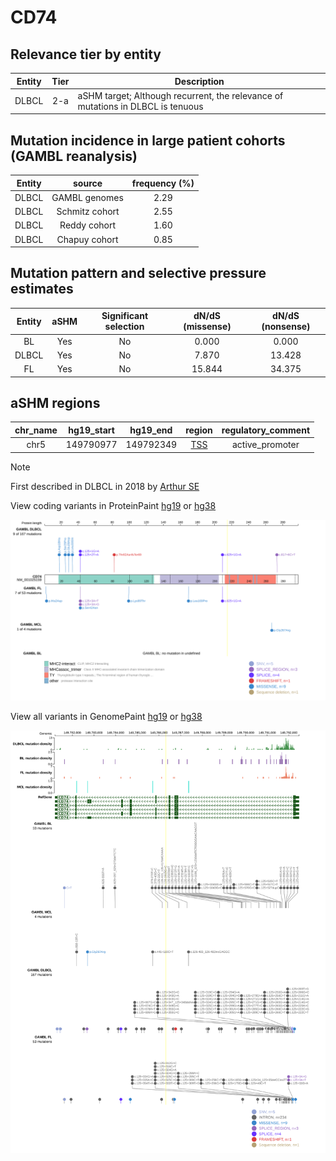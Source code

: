 # CD74

## Relevance tier by entity

|Entity|Tier|Description                              |
|:------:|:----:|-----------------------------------------|
|DLBCL |2-a | aSHM target; Although recurrent, the relevance of mutations in DLBCL is tenuous |

## Mutation incidence in large patient cohorts (GAMBL reanalysis)

|Entity|source        |frequency (%)|
|:------:|:--------------:|:-------------:|
|DLBCL |GAMBL genomes |2.29         |
|DLBCL |Schmitz cohort|2.55         |
|DLBCL |Reddy cohort  |1.60         |
|DLBCL |Chapuy cohort |0.85         |

## Mutation pattern and selective pressure estimates

|Entity|aSHM|Significant selection|dN/dS (missense)|dN/dS (nonsense)|
|:------:|:----:|:---------------------:|:----------------:|:----------------:|
|BL    |Yes |No                   | 0.000          | 0.000          |
|DLBCL |Yes |No                   | 7.870          |13.428          |
|FL    |Yes |No                   |15.844          |34.375          |

## aSHM regions

|chr_name|hg19_start|hg19_end |region                                                                                     |regulatory_comment|
|:--------:|:----------:|:---------:|:-------------------------------------------------------------------------------------------:|:------------------:|
|chr5    |149790977 |149792349|[TSS](https://genome.ucsc.edu/s/rdmorin/GAMBL%20hg19?position=chr5%3A149790977%2D149792349)|active_promoter   |

> [!NOTE]
> First described in DLBCL in 2018 by [Arthur SE](https://pubmed.ncbi.nlm.nih.gov/30275490)


View coding variants in ProteinPaint [hg19](https://morinlab.github.io/LLMPP/GAMBL/CD74_protein.html)  or [hg38](https://morinlab.github.io/LLMPP/GAMBL/CD74_protein_hg38.html)

![image](images/proteinpaint/CD74_NM_001025159.svg)

View all variants in GenomePaint [hg19](https://morinlab.github.io/LLMPP/GAMBL/CD74.html)  or [hg38](https://morinlab.github.io/LLMPP/GAMBL/CD74_hg38.html)

![image](images/proteinpaint/CD74.svg)
